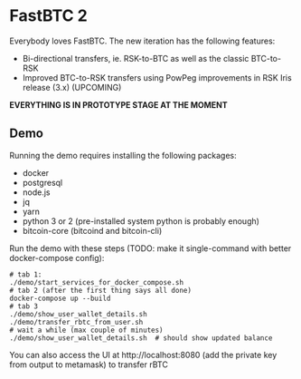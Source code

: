 FastBTC 2
=========

Everybody loves FastBTC. The new iteration has the following features:

- Bi-directional transfers, ie. RSK-to-BTC as well as the classic BTC-to-RSK
- Improved BTC-to-RSK transfers using PowPeg improvements in RSK Iris release (3.x) (UPCOMING)

**EVERYTHING IS IN PROTOTYPE STAGE AT THE MOMENT**

Demo
----

Running the demo requires installing the following packages:
- docker
- postgresql
- node.js
- jq
- yarn
- python 3 or 2 (pre-installed system python is probably enough)
- bitcoin-core (bitcoind and bitcoin-cli)

Run the demo with these steps (TODO: make it single-command with better docker-compose config):

```
# tab 1:
./demo/start_services_for_docker_compose.sh
# tab 2 (after the first thing says all done)
docker-compose up --build
# tab 3
./demo/show_user_wallet_details.sh
./demo/transfer_rbtc_from_user.sh
# wait a while (max couple of minutes)
./demo/show_user_wallet_details.sh  # should show updated balance
```

You can also access the UI at http://localhost:8080 (add the private key from output to metamask)
to transfer rBTC

